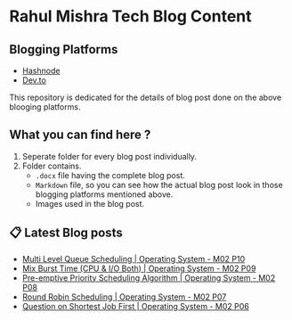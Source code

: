 # Rahul Mishra Tech Blog Content

## Blogging Platforms
- [Hashnode](https://programmingport.hashnode.dev/)
- [Dev.to](https://dev.to/rahulmishra05)

This repository is dedicated for the details of blog post done on the above blooging platforms.

## What you can find here ?
1. Seperate folder for every blog post individually.
2. Folder contains.
    - `.docx` file having the complete blog post.
    - `Markdown` file, so you can see how the actual blog post look in those blogging platforms mentioned above.
    - Images used in the blog post.

## 📋 Latest Blog posts
<!-- BLOG-POST-LIST:START -->
- [Multi Level Queue Scheduling | Operating System - M02 P10](https://dev.to/rahulmishra05/multi-level-queue-scheduling-operating-system-m02-p10-eio)
- [Mix Burst Time (CPU & I/O Both) | Operating System - M02 P09](https://dev.to/rahulmishra05/mix-burst-time-cpu-i-o-both-operating-system-m02-p09-2e5o)
- [Pre-emptive Priority Scheduling Algorithm | Operating System - M02 P08](https://dev.to/rahulmishra05/pre-emptive-priority-scheduling-algorithm-operating-system-m02-p08-c6f)
- [Round Robin Scheduling | Operating System - M02 P07](https://dev.to/rahulmishra05/round-robin-scheduling-operating-system-m02-p07-3h67)
- [Question on Shortest Job First | Operating System - M02 P06](https://dev.to/rahulmishra05/question-on-shortest-job-first-operating-system-m02-p06-c2e)
<!-- BLOG-POST-LIST:END -->

